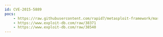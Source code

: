```yaml
---
id: CVE-2015-5889
pocs:
    - https://raw.githubusercontent.com/rapid7/metasploit-framework/master/modules/exploits/osx/local/rsh_libmalloc.rb
    - https://www.exploit-db.com/raw/38371
    - https://www.exploit-db.com/raw/38540
---
```

